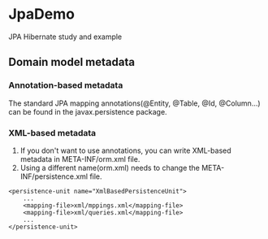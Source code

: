 # JpaDemo
JPA Hibernate study and example

## Domain model metadata
### Annotation-based metadata
The standard JPA mapping annotations(@Entity, @Table, @Id, @Column...) can be found 
in the javax.persistence package.
### XML-based metadata
1. If you don't want to use annotations, you can write XML-based metadata in
META-INF/orm.xml file.
2. Using a different name(orm.xml) needs to change the META-INF/persistence.xml file.
```$xml
<persistence-unit name="XmlBasedPersistenceUnit">
    ...
    <mapping-file>xml/mppings.xml</mapping-file>
    <mapping-file>xml/queries.xml</mapping-file>
    ...
</persistence-unit>
```
